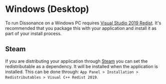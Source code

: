 # Windows (Desktop)

To run Dissonance on a Windows PC requires [Visual Studio 2019 Redist](https://visualstudio.microsoft.com/downloads/#microsoft-visual-c-redistributable-for-visual-studio-2019). It's recommended that you package this with your application and install it as part of your install process.

## Steam

If you are distributing your application through [Steam](https://store.steampowered.com/) you can set the redistributable as a dependency. It will be installed when the application is installed. This can be done through: `App Panel > Installation > Redistributables > Visual C++ Redist 2019`.
